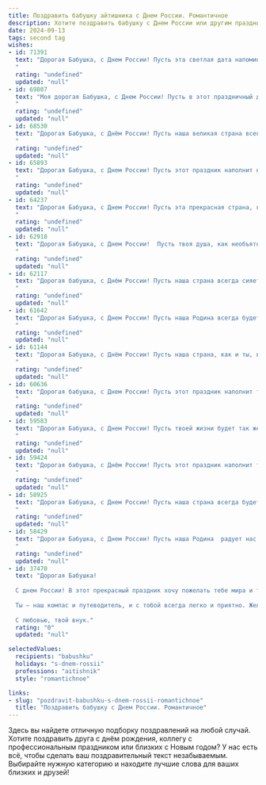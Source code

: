 ```yaml
---
title: Поздравить бабушку айтишника с Днем России. Романтичное
description: Хотите поздравить бабушку с Днем России или другим праздником? Наш ИИ создаст незабываемое поздравление, а вы обязательно выделитесь среди других.  
date: 2024-09-13
tags: second tag
wishes:
- id: 71391
  text: "Дорогая Бабушка, с Днем России! Пусть эта светлая дата напоминает тебе о великой силе и красоте нашей Родины, а в твоем сердце всегда царит любовь и мир. Пусть твоя душа, как и наша страна, будет богата на таланты, и пусть твоя жизнь будет полна ярких событий и приятных моментов.
  "
  rating: "undefined"
  updated: "null"
- id: 69807
  text: "Моя дорогая Бабушка, с Днем России! Пусть в этот праздничный день в вашей душе расцветает любовь к нашей прекрасной Родине, а сердце полнится гордостью за ее богатую историю и светлое будущее. Пусть каждый день озаряется теплом, заботой и нежностью!
  "
  rating: "undefined"
  updated: "null"
- id: 68530
  text: "Дорогая Бабушка, с Днём России! Пусть наша великая страна всегда будет для тебя источником вдохновения и гордости, а твоя душа – хранилищем любви к Родине. Пусть твоя жизнь будет наполнена яркими красками, а сердце — нежностью, как первые цветы на русской земле весной.
  "
  rating: "undefined"
  updated: "null"
- id: 65893
  text: "Дорогая Бабушка, с Днем России! Пусть этот праздник наполнит наши сердца гордостью за Родину и любовью к своей семье. Ты, как и наша страна, сильна духом и полна любви. Желаю тебе крепкого здоровья, радости и благополучия!  Пусть каждый день будет наполнен теплом и счастьем!
  "
  rating: "undefined"
  updated: "null"
- id: 64237
  text: "Дорогая Бабушка, с Днем России! Пусть эта прекрасная страна, которую мы любим, всегда будет для тебя источником радости и вдохновения. Пусть наша общая история  и наша любовь к Родине  делают  наши сердца теплее, как лето, а  огромный мир IT, которым ты  владеешь,  приносит тебе  еще больше  интересных открытий!
  "
  rating: "undefined"
  updated: "null"
- id: 62918
  text: "Дорогая Бабушка, с Днем России!  Пусть твоя душа, как необъятная русская равнина, всегда будет полна  тепла, света и любви.  Пусть каждый день будет  ярким, подобно  красоте российских закатов,  а  все твои мечты, как  широкие русские реки, будут стремиться к морю исполнения.
  "
  rating: "undefined"
  updated: "null"
- id: 62117
  text: "Дорогая бабушка, с Днём России! Пусть наша страна всегда сияет яркими красками,  а наша любовь к ней будет такой же сильной и чистой, как  твоя забота обо мне. Пусть каждый день будет наполнен радостью и светом,  а наша связь с Родиной будет крепка и нерушима, как  прочный код, который  я, твой внук-айтишник,  создаю каждый день.
  "
  rating: "undefined"
  updated: "null"
- id: 61642
  text: "Дорогая Бабушка, с Днем России! Пусть наша Родина всегда будет сильной и процветающей, а мы –  ее верными и любящими детьми.  В этот праздничный день желаю тебе крепкого здоровья,  неугасаемого оптимизма и только добрых, светлых дней,  полных любви и радости.  Ты –  опора нашей семьи,  и я очень рад, что ты всегда рядом.
  "
  rating: "undefined"
  updated: "null"
- id: 61144
  text: "Дорогая Бабушка, с Днём России! Пусть наша страна, как и ты, всегда будет сильной, доброй и полной любви.  Пусть в твоих глазах сияет радость от каждого нового дня!  💖🇷🇺
  "
  rating: "undefined"
  updated: "null"
- id: 60636
  text: "Дорогая бабушка, с Днем России! Пусть этот праздник наполнит твою душу любовью к нашей великой стране, а сердце — гордостью за ее богатую историю и прекрасное будущее. Пусть каждый день будет полон радости, света и тепла, как летнее солнце, а твою жизнь украшают цветы, как яркие краски на картине.
  "
  rating: "undefined"
  updated: "null"
- id: 59583
  text: "Дорогая Бабушка, с Днем России! Пусть твоей жизни будет так же светло и радостно, как этот праздник. Пусть любовь и доброта, которые ты даришь нам, всегда возвращаются к тебе сторицей. Здоровья тебе, счастья и долгих лет жизни!
  "
  rating: "undefined"
  updated: "null"
- id: 59424
  text: "Дорогая бабушка, с Днём России! Пусть этот праздник наполнит твоё сердце теплом и гордостью за нашу великую Родину. Твоя любовь, мудрость и доброта – это истинное богатство нашей страны.  Пусть мир и согласие царят в твоей душе, а каждый день будет полон радости и любви.
  "
  rating: "undefined"
  updated: "null"
- id: 58925
  text: "Дорогая Бабушка, с Днем России! Пусть наша страна всегда будет сильной и процветающей, а ты -  окружена теплом, любовью и заботой. Пусть твоя жизненная программа будет наполнена яркими цветами и интересными обновлениями, как в твоем любимом компьютере!
  "
  rating: "undefined"
  updated: "null"
- id: 58429
  text: "Дорогая Бабушка, с Днем России! Пусть наша Родина  радует нас своей красотой и силой, а наше сердце бьется в унисон с ее душой. Пусть в этот светлый праздник ваши глаза сияют от счастья, а душа наполняется гордостью за нашу великую страну.  С любовью, ваш внук/внучка (имя).
  "
  rating: "undefined"
  updated: "null"
- id: 37470
  text: "Дорогая Бабушка!
  
  С днем России! В этот прекрасный праздник хочу пожелать тебе мира и тепла, которые наполняют наши сердца. Ты, словно мудрый айтишник, создаешь уют и гармонию в нашем коде жизни, наполняя его яркими моментами и нежной заботой. Пусть каждый день будет как новая версия: улучшенной, с новыми возможностями и радостями.
  
  Ты — наш компас и путеводитель, и с тобой всегда легко и приятно. Желаю здоровья, счастья и, конечно, новых свершений. Пусть в твоей жизни будет столько же радости, сколько строк кода в идеальном проекте!
  
  С любовью, твой внук."
  rating: "0"
  updated: "null"

selectedValues:
  recipients: "babushku"
  holidays: "s-dnem-rossii"
  professions: "aitishnik"
  style: "romantichnoe"

links:
- slug: "pozdravit-babushku-s-dnem-rossii-romantichnoe"
  title: "Поздравить бабушку с Днем России. Романтичное"
---
```


Здесь вы найдете отличную подборку поздравлений на любой случай. 
Хотите поздравить друга с днём рождения, коллегу с профессиональным праздником или близких с Новым годом? У нас есть всё, чтобы сделать ваш поздравительный текст незабываемым. Выбирайте нужную категорию и находите лучшие слова для ваших близких и друзей!
